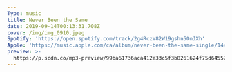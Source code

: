 ```yaml
---
Type: music
title: Never Been the Same
date: 2019-09-14T00:13:31.708Z
cover: /img/img_0910.jpeg
Spotify: 'https://open.spotify.com/track/2g4RczV82W19gshn5OnJXh'
Apple: 'https://music.apple.com/ca/album/never-been-the-same-single/1449801077'
preview: >-
  https://p.scdn.co/mp3-preview/99ba61736aca412e33c5f3b8261624f75d645521?cid=36a6d368e4c347afa4e7d00da3c5527a
---
```


